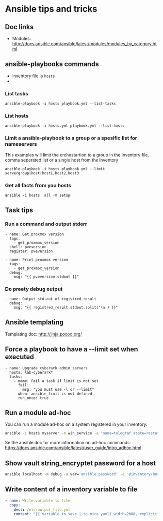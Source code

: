 # Ansible tips and tricks
## Doc links
- Modules: http://docs.ansible.com/ansible/latest/modules/modules_by_category.html

## ansible-playbooks commands
- Inventory file is `hosts`
-
### List tasks
```
ansible-playbook -i hosts playbook.yml --list-tasks
```

### List hosts
```
ansible-playbook -i hosts.yml playbook.yml --list-hosts
```

### Limit a ansible-playbook to a group or a spesific list for nameservers
This examples will limit the orchestartion to a group in the inventory file, comma seperated list or a single host from the Inventory
```
ansible-playbook -i hosts playbook.yml --limit servergroup|host|host1,host2,host3
```

### Get all facts from you hosts
```
ansible -i hosts  all -m setup
```

## Task tips

### Run a command and output stderr
```
- name: Get proxmox version
  tags:
    - get_proxmox_version
  shell: pveversion
  register: pveversion

- name: Print proxmox version
  tags:
    - get_proxmox_version
  debug:
    msg: "{{ pveversion.stdout }}"
```
### Do preety debug output
```
- name: Output std.out of registred_result
  debug:
    msg: "{{ registred_result.stdout.split('\n') }}" 
```

## Ansible templating
Templating doc: http://jinja.pocoo.org/

## Force a playbook to have a --limit set when executed
```
- name: Upgrade cyberark admin servers
  hosts: lab-cyberark*
  tasks:
    - name: Fail a task if limit is not set
      fail:
        msg: "you must use -l or --limit"
      when: ansible_limit is not defined
      run_once: true
 ```

## Run a module ad-hoc

You can run a module ad-hoc on a system registered in your inventory.

```bash
ansible -i hosts myserver -m win_service -a "name=telegraf state=restarted"
```

Se the ansible doc for more information on ad-hoc commands: https://docs.ansible.com/ansible/latest/user_guide/intro_adhoc.html


## Show vault string_encryptet password for a host

```bash
ansible localhost -m debug -a var='ansible_password' -e '@inventory/host_vars/myserver.yml' --ask-pass
```

## Write content of a inventory variable to file

```yaml
- name: Write variable to file
  copy:
    dest: /etc/output_file.yml
    content: "{{ variable_to_save | to_nice_yaml( width=2000, explicit_start=True, explicit_end=True) }}"
``` 

